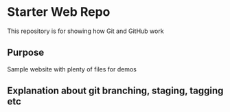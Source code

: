 # Starter Web Repo

This repository is for showing how Git and GitHub work

## Purpose

Sample website with plenty of files for demos

## Explanation about git branching, staging, tagging etc
